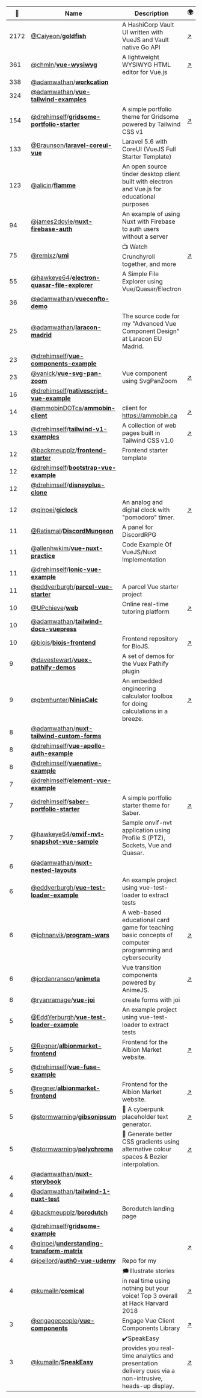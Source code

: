|:star2: | Name | Description | 🌍|
|---|---|---|---|
|2172|[@Caiyeon](https://github.com/Caiyeon)/[**goldfish**](https://github.com/Caiyeon/goldfish)|A HashiCorp Vault UI written with VueJS and Vault native Go API|[:arrow_upper_right:](https://vault-ui.io)|
|361|[@chmln](https://github.com/chmln)/[**vue-wysiwyg**](https://github.com/chmln/vue-wysiwyg)|A lightweight WYSIWYG HTML editor for Vue.js|[:arrow_upper_right:](https://chmln.github.io/vue-wysiwyg/)|
|338|[@adamwathan](https://github.com/adamwathan)/[**workcation**](https://github.com/adamwathan/workcation)|||
|324|[@adamwathan](https://github.com/adamwathan)/[**vue-tailwind-examples**](https://github.com/adamwathan/vue-tailwind-examples)|||
|154|[@drehimself](https://github.com/drehimself)/[**gridsome-portfolio-starter**](https://github.com/drehimself/gridsome-portfolio-starter)|A simple portfolio theme for Gridsome powered by Tailwind CSS v1|[:arrow_upper_right:](https://gridsome-portfolio-starter.netlify.com)|
|133|[@Braunson](https://github.com/Braunson)/[**laravel-coreui-vue**](https://github.com/Braunson/laravel-coreui-vue)|Laravel 5.6 with CoreUI (VueJS Full Starter Template)||
|123|[@alicin](https://github.com/alicin)/[**flamme**](https://github.com/alicin/flamme)|An open source tinder desktop client built with electron and Vue.js for educational purposes||
|94|[@james2doyle](https://github.com/james2doyle)/[**nuxt-firebase-auth**](https://github.com/james2doyle/nuxt-firebase-auth)|An example of using Nuxt with Firebase to auth users without a server||
|75|[@remixz](https://github.com/remixz)/[**umi**](https://github.com/remixz/umi)|📺 Watch Crunchyroll together, and more|[:arrow_upper_right:](https://umi.party)|
|55|[@hawkeye64](https://github.com/hawkeye64)/[**electron-quasar-file-explorer**](https://github.com/hawkeye64/electron-quasar-file-explorer)|A Simple File Explorer using Vue/Quasar/Electron||
|36|[@adamwathan](https://github.com/adamwathan)/[**vueconfto-demo**](https://github.com/adamwathan/vueconfto-demo)|||
|25|[@adamwathan](https://github.com/adamwathan)/[**laracon-madrid**](https://github.com/adamwathan/laracon-madrid)|The source code for my "Advanced Vue Component Design" at Laracon EU Madrid.||
|23|[@drehimself](https://github.com/drehimself)/[**vue-components-example**](https://github.com/drehimself/vue-components-example)|||
|23|[@yanick](https://github.com/yanick)/[**vue-svg-pan-zoom**](https://github.com/yanick/vue-svg-pan-zoom)|Vue component using SvgPanZoom|[:arrow_upper_right:](https://www.npmjs.com/package/vue-svg-pan-zoom)|
|16|[@drehimself](https://github.com/drehimself)/[**nativescript-vue-example**](https://github.com/drehimself/nativescript-vue-example)|||
|14|[@ammobinDOTca](https://github.com/ammobinDOTca)/[**ammobin-client**](https://github.com/ammobinDOTca/ammobin-client)|client for https://ammobin.ca|[:arrow_upper_right:](https://ammobin.ca)|
|13|[@drehimself](https://github.com/drehimself)/[**tailwind-v1-examples**](https://github.com/drehimself/tailwind-v1-examples)|A collection of web pages built in Tailwind CSS v1.0|[:arrow_upper_right:](https://tailwind-v1-examples.netlify.com)|
|12|[@backmeupplz](https://github.com/backmeupplz)/[**frontend-starter**](https://github.com/backmeupplz/frontend-starter)|Frontend starter template||
|12|[@drehimself](https://github.com/drehimself)/[**bootstrap-vue-example**](https://github.com/drehimself/bootstrap-vue-example)|||
|12|[@drehimself](https://github.com/drehimself)/[**disneyplus-clone**](https://github.com/drehimself/disneyplus-clone)|||
|12|[@ginpei](https://github.com/ginpei)/[**giclock**](https://github.com/ginpei/giclock)|An analog and digital clock with "pomodoro" timer.|[:arrow_upper_right:](https://clock.ginpei.info/)|
|11|[@Ratismal](https://github.com/Ratismal)/[**DiscordMungeon**](https://github.com/Ratismal/DiscordMungeon)|A panel for DiscordRPG||
|11|[@allenhwkim](https://github.com/allenhwkim)/[**vue-nuxt-practice**](https://github.com/allenhwkim/vue-nuxt-practice)|Code Example Of VueJS/Nuxt Implementation||
|11|[@drehimself](https://github.com/drehimself)/[**ionic-vue-example**](https://github.com/drehimself/ionic-vue-example)|||
|11|[@eddyerburgh](https://github.com/eddyerburgh)/[**parcel-vue-starter**](https://github.com/eddyerburgh/parcel-vue-starter)|A parcel Vue starter project||
|10|[@UPchieve](https://github.com/UPchieve)/[**web**](https://github.com/UPchieve/web)|Online real-time tutoring platform|[:arrow_upper_right:](https://app.upchieve.org)|
|10|[@adamwathan](https://github.com/adamwathan)/[**tailwind-docs-vuepress**](https://github.com/adamwathan/tailwind-docs-vuepress)|||
|10|[@biojs](https://github.com/biojs)/[**biojs-frontend**](https://github.com/biojs/biojs-frontend)|Frontend repository for BioJS.|[:arrow_upper_right:](https://biojs.net)|
|9|[@davestewart](https://github.com/davestewart)/[**vuex-pathify-demos**](https://github.com/davestewart/vuex-pathify-demos)|A set of demos for the Vuex Pathify plugin||
|9|[@gbmhunter](https://github.com/gbmhunter)/[**NinjaCalc**](https://github.com/gbmhunter/NinjaCalc)|An embedded engineering calculator toolbox for doing calculations in a breeze.|[:arrow_upper_right:](http://gbmhunter.github.io/NinjaCalc/)|
|8|[@adamwathan](https://github.com/adamwathan)/[**nuxt-tailwind-custom-forms**](https://github.com/adamwathan/nuxt-tailwind-custom-forms)|||
|8|[@drehimself](https://github.com/drehimself)/[**vue-apollo-auth-example**](https://github.com/drehimself/vue-apollo-auth-example)|||
|8|[@drehimself](https://github.com/drehimself)/[**vuenative-example**](https://github.com/drehimself/vuenative-example)|||
|7|[@drehimself](https://github.com/drehimself)/[**element-vue-example**](https://github.com/drehimself/element-vue-example)|||
|7|[@drehimself](https://github.com/drehimself)/[**saber-portfolio-starter**](https://github.com/drehimself/saber-portfolio-starter)|A simple portfolio starter theme for Saber.|[:arrow_upper_right:](https://saber-portfolio-starter.netlify.com/)|
|7|[@hawkeye64](https://github.com/hawkeye64)/[**onvif-nvt-snapshot-vue-sample**](https://github.com/hawkeye64/onvif-nvt-snapshot-vue-sample)|Sample onvif-nvt application using Profile S (PTZ), Sockets, Vue and Quasar.||
|6|[@adamwathan](https://github.com/adamwathan)/[**nuxt-nested-layouts**](https://github.com/adamwathan/nuxt-nested-layouts)|||
|6|[@eddyerburgh](https://github.com/eddyerburgh)/[**vue-test-loader-example**](https://github.com/eddyerburgh/vue-test-loader-example)|An example project using vue-test-loader to extract tests||
|6|[@johnanvik](https://github.com/johnanvik)/[**program-wars**](https://github.com/johnanvik/program-wars)|A web-based educational card game for teaching basic concepts of computer programming and cybersecurity|[:arrow_upper_right:](https://programming-wars.firebaseapp.com)|
|6|[@jordanranson](https://github.com/jordanranson)/[**animeta**](https://github.com/jordanranson/animeta)|Vue transition components powered by AnimeJS.|[:arrow_upper_right:](https://jordanranson.com/projects/animeta/)|
|6|[@ryanramage](https://github.com/ryanramage)/[**vue-joi**](https://github.com/ryanramage/vue-joi)|create forms with joi||
|5|[@EddYerburgh](https://github.com/EddYerburgh)/[**vue-test-loader-example**](https://github.com/EddYerburgh/vue-test-loader-example)|An example project using vue-test-loader to extract tests||
|5|[@Regner](https://github.com/Regner)/[**albionmarket-frontend**](https://github.com/Regner/albionmarket-frontend)|Frontend for the Albion Market website.|[:arrow_upper_right:](https://albion-market.com/)|
|5|[@drehimself](https://github.com/drehimself)/[**vue-fuse-example**](https://github.com/drehimself/vue-fuse-example)|||
|5|[@regner](https://github.com/regner)/[**albionmarket-frontend**](https://github.com/regner/albionmarket-frontend)|Frontend for the Albion Market website.|[:arrow_upper_right:](https://albion-market.com/)|
|5|[@stormwarning](https://github.com/stormwarning)/[**gibsonipsum**](https://github.com/stormwarning/gibsonipsum)|💬 A cyberpunk placeholder text generator.|[:arrow_upper_right:](https://gibsonipsum.now.sh/)|
|5|[@stormwarning](https://github.com/stormwarning)/[**polychroma**](https://github.com/stormwarning/polychroma)|🌈 Generate better CSS gradients using alternative colour spaces & Bezier interpolation.|[:arrow_upper_right:](https://polychroma.now.sh/)|
|4|[@adamwathan](https://github.com/adamwathan)/[**nuxt-storybook**](https://github.com/adamwathan/nuxt-storybook)|||
|4|[@adamwathan](https://github.com/adamwathan)/[**tailwind-1-nuxt-test**](https://github.com/adamwathan/tailwind-1-nuxt-test)|||
|4|[@backmeupplz](https://github.com/backmeupplz)/[**borodutch**](https://github.com/backmeupplz/borodutch)|Borodutch landing page||
|4|[@drehimself](https://github.com/drehimself)/[**gridsome-example**](https://github.com/drehimself/gridsome-example)|||
|4|[@ginpei](https://github.com/ginpei)/[**understanding-transform-matrix**](https://github.com/ginpei/understanding-transform-matrix)||[:arrow_upper_right:](https://understanding-transform-matrix.ginpei.info/)|
|4|[@joellord](https://github.com/joellord)/[**auth0-vue-udemy**](https://github.com/joellord/auth0-vue-udemy)|Repo for my ||
|4|[@kumailn](https://github.com/kumailn)/[**comical**](https://github.com/kumailn/comical)|🗯️Illustrate stories in real time using nothing but your voice! Top 3 overall at Hack Harvard 2018|[:arrow_upper_right:](https://devpost.com/software/comical)|
|3|[@engagepeople](https://github.com/engagepeople)/[**vue-components**](https://github.com/engagepeople/vue-components)|Engage Vue Client Components Library|[:arrow_upper_right:](https://components.engagelabs.co/)|
|3|[@kumailn](https://github.com/kumailn)/[**SpeakEasy**](https://github.com/kumailn/SpeakEasy)|✔️SpeakEasy provides you real-time analytics and presentation delivery cues via a non-intrusive, heads-up display.|[:arrow_upper_right:](https://devpost.com/software/speakeasy-zcepvh)|


